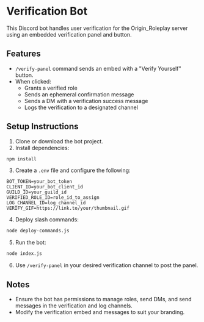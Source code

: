 #  Verification Bot

This Discord bot handles user verification for the Origin_Roleplay server using an embedded verification panel and button.

## Features

- `/verify-panel` command sends an embed with a "Verify Yourself" button.
- When clicked:
  - Grants a verified role
  - Sends an ephemeral confirmation message
  - Sends a DM with a verification success message
  - Logs the verification to a designated channel

## Setup Instructions

1. Clone or download the bot project.
2. Install dependencies:

```bash
npm install
```

3. Create a `.env` file and configure the following:

```
BOT_TOKEN=your_bot_token
CLIENT_ID=your_bot_client_id
GUILD_ID=your_guild_id
VERIFIED_ROLE_ID=role_id_to_assign
LOG_CHANNEL_ID=log_channel_id
VERIFY_GIF=https://link.to/your/thumbnail.gif
```

4. Deploy slash commands:

```bash
node deploy-commands.js
```

5. Run the bot:

```bash
node index.js
```

6. Use `/verify-panel` in your desired verification channel to post the panel.

## Notes

- Ensure the bot has permissions to manage roles, send DMs, and send messages in the verification and log channels.
- Modify the verification embed and messages to suit your branding.
